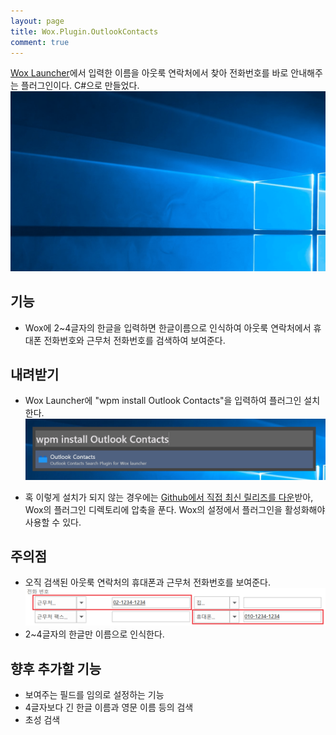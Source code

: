 ```yaml
---
layout: page
title: Wox.Plugin.OutlookContacts
comment: true
---
```

[Wox Launcher](http://www.getwox.com/)에서 입력한 이름을 아웃룩 연락처에서 찾아 전화번호를 바로 안내해주는 플러그인이다. C#으로 만들었다.
![백문이불여일견](images/WorkingScreenshot.gif)

## 기능

* Wox에 2~4글자의 한글을 입력하면 한글이름으로 인식하여 아웃룩 연락처에서 휴대폰 전화번호와 근무처 전화번호를 검색하여 보여준다.

## 내려받기

* Wox Launcher에 "wpm install Outlook Contacts"을 입력하여 플러그인 설치한다.
![설치방법](images/install-plugin.png) 

* 혹 이렇게 설치가 되지 않는 경우에는 [Github에서 직접 최신 릴리즈를 다운](https://github.com/jihunroh/Wox.Plugin.OutlookContacts/releases/latest
)받아, Wox의 플러그인 디렉토리에 압축을 푼다.
Wox의 설정에서 플러그인을 활성화해야 사용할 수 있다.

## 주의점
* 오직 검색된 아웃룩 연락처의 휴대폰과 근무처 전화번호를 보여준다.
![아웃룩에서 휴대폰과 근무처 전화번호 필드](images/acknowledgement-1.png)
* 2~4글자의 한글만 이름으로 인식한다.

## 향후 추가할 기능
* 보여주는 필드를 임의로 설정하는 기능
* 4글자보다 긴 한글 이름과 영문 이름 등의 검색
* 초성 검색
